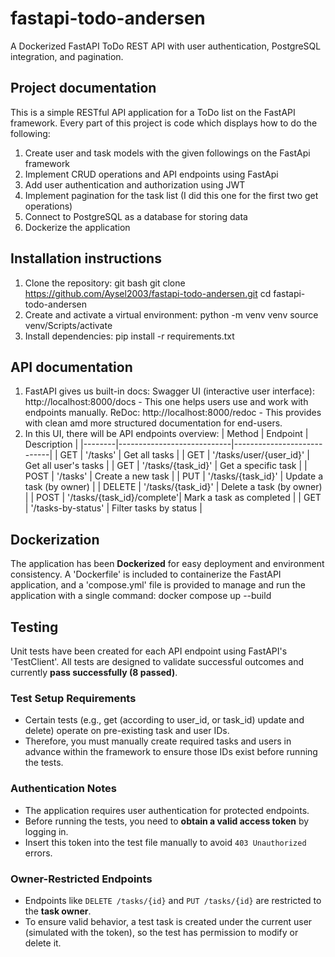 # fastapi-todo-andersen

 A Dockerized FastAPI ToDo REST API with user authentication, PostgreSQL integration, and pagination.
 
 ## Project documentation
 
 This is a simple RESTful API application for a ToDo list on the FastAPI framework. Every part of this project is code which displays how to do the following:
 1. Create user and task models with the given followings on the FastApi framework
 2. Implement CRUD operations and API endpoints using FastApi
 3. Add user authentication and authorization using JWT
 4. Implement pagination for the task list (I did this one for the first two get operations)
 5. Connect to PostgreSQL as a database for storing data
 6. Dockerize the application

## Installation instructions

1. Clone the repository:
git bash
git clone https://github.com/Aysel2003/fastapi-todo-andersen.git
cd fastapi-todo-andersen
2. Create and activate a virtual environment:
python -m venv venv
source venv/Scripts/activate
3. Install dependencies:
pip install -r requirements.txt

## API documentation 

1. FastAPI gives us built-in docs:
Swagger UI (interactive user interface): http://localhost:8000/docs - This one helps users use and work with endpoints manually.
ReDoc: http://localhost:8000/redoc - This provides with clean amd more structured documentation for end-users. 
3. In this UI, there will be API endpoints overview:
   | Method | Endpoint                   | Description                |
   |--------|----------------------------|----------------------------|
   | GET    | '/tasks'                   | Get all tasks              |
   | GET    | '/tasks/user/{user_id}'    | Get all user's tasks       |
   | GET    | '/tasks/{task_id}'         | Get a specific task        |
   | POST   | '/tasks'                   | Create a new task          |
   | PUT    | '/tasks/{task_id}'         | Update a task (by owner)   |
   | DELETE | '/tasks/{task_id}'         | Delete a task (by owner)   |
   | POST   | '/tasks/{task_id}/complete'| Mark a task as completed   |
   | GET    | '/tasks-by-status'         | Filter tasks by status     |
   
## Dockerization

The application has been **Dockerized** for easy deployment and environment consistency. A 'Dockerfile' is included to containerize the FastAPI application, and a 'compose.yml' file is provided to manage and run the application with a single command: docker compose up --build

## Testing

Unit tests have been created for each API endpoint using FastAPI's 'TestClient'. All tests are designed to validate successful outcomes and currently **pass successfully (8 passed)**.

### Test Setup Requirements

- Certain tests (e.g., get (according to user_id, or task_id) update and delete) operate on pre-existing task and user IDs.
- Therefore, you must manually create required tasks and users in advance within the framework to ensure those IDs exist before running the tests.

### Authentication Notes

- The application requires user authentication for protected endpoints.
- Before running the tests, you need to **obtain a valid access token** by logging in.
- Insert this token into the test file manually to avoid `403 Unauthorized` errors.

### Owner-Restricted Endpoints

- Endpoints like `DELETE /tasks/{id}` and `PUT /tasks/{id}` are restricted to the **task owner**.
- To ensure valid behavior, a test task is created under the current user (simulated with the token), so the test has permission to modify or delete it.


   
  

